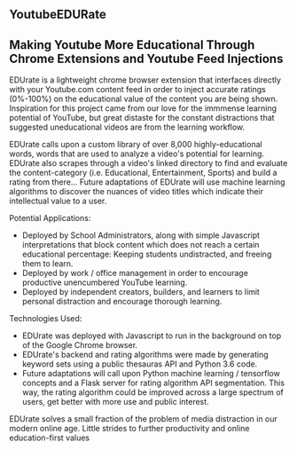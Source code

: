 ##	YoutubeEDURate
##	Making Youtube More Educational Through Chrome Extensions and Youtube Feed Injections

EDUrate is a lightweight chrome browser extension that interfaces directly with your Youtube.com content feed in order to inject accurate ratings (0%-100%) on the educational value of the content you are being shown. Inspiration for this project came from our love for the immmense learning potential of YouTube, but great distaste for the constant distractions that suggested  uneducational videos are from the learning workflow. 

EDUrate calls upon a custom library of over 8,000 highly-educational words, words that are used to analyze a video's potential for learning. EDUrate also scrapes through a video's linked directory to find and evaluate the content-category (i.e. Educational, Entertainment, Sports) and build a rating from there... Future adaptations of EDUrate will use machine learning algorithms to discover the nuances of video titles which indicate their intellectual value to a user.

Potential Applications: 
  - Deployed by School Administrators, along with simple Javascript interpretations that block content which does not reach a       certain educational percentage: Keeping students undistracted, and freeing them to learn.
  - Deployed by work / office management in order to encourage productive unencumbered YouTube learning.
  - Deployed by independent creators, builders, and learners to limit personal distraction and encourage thorough learning.
  
Technologies Used:
   - EDUrate was deployed with Javascript to run in the background on top of the Google Chrome browser. 
   - EDUrate's backend and rating algorithms were made by generating keyword sets using a public thesauras API and Python 3.6 code. 
   - Future adaptations will call upon Python machine learning / tensorflow concepts and a Flask server for rating algorithm API segmentation. This way, the rating algorithm could be improved across a large spectrum of users, get better with more use and public interest.

EDUrate solves a small fraction of the problem of media distraction in our modern online age. Little strides to further productivity and online education-first values 
